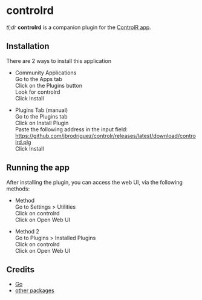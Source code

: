 # controlrd

_tl;dr_ **controlrd** is a companion plugin for the [ControlR app](https://www.apertoire.com/).

## Installation

There are 2 ways to install this application

- Community Applications<br/>
  Go to the Apps tab<br/>
  Click on the Plugins button<br/>
  Look for controlrd<br/>
  Click Install

- Plugins Tab (manual)<br/>
  Go to the Plugins tab<br/>
  Click on Install Plugin<br/>
  Paste the following address in the input field: <https://github.com/jbrodriguez/controlr/releases/latest/download/controlrd.plg><br/>
  Click Install

## Running the app

After installing the plugin, you can access the web UI, via the following methods:

- Method <br/>
  Go to Settings > Utilities<br/>
  Click on controlrd<br/>
  Click on Open Web UI<br/>

- Method 2<br/>
  Go to Plugins > Installed Plugins<br/>
  Click on controlrd<br/>
  Click on Open Web UI<br/>

## Credits

- [Go](https://golang.org/)
- [other packages](./go.mod)
